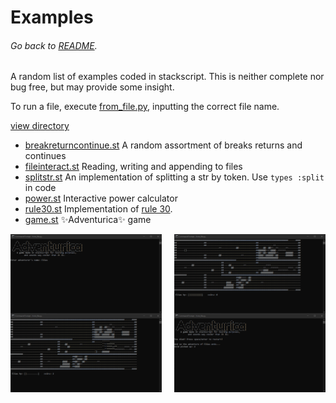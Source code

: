 # Examples
###### Go back to [README](../README.md).
A random list of examples coded in stackscript. This is neither complete nor bug free,
but may provide some insight.

To run a file, execute [from_file.py](../from_file.py), inputting the correct file name.

[view directory](.)

- [breakreturncontinue.st](breakreturncontinue.st) A random assortment of breaks returns and continues
- [fileinteract.st](fileinteract.st) Reading, writing and appending to files
- [splitstr.st](splitstr.st) An implementation of splitting a str by token. Use `types :split` in code
- [power.st](power.st) Interactive power calculator
- [rule30.st](rule30.st) Implementation of [rule 30](https://mathworld.wolfram.com/CellularAutomaton.html).
- [game.st](game.st) :sparkles:Adventurica:sparkles: game

<img width="48%" height="48%" align="left" src="game_img/start.png">
<img width="48%" height="48%" align="right" src="game_img/game1.png">
<br>
<img width="48%" height="48%" align="left" src="game_img/game2.png">
<img width="48%" height="48%" align="right" src="game_img/end.png">